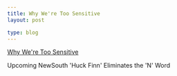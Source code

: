 ```yaml
---
title: Why We're Too Sensitive
layout: post

type: blog
---
```


[Why We're Too Sensitive](http://www.publishersweekly.com/pw/by-topic/industry-news/publisher-news/article/45645-upcoming-newsouth-huck-finn-eliminates-the-n-word.html)

Upcoming NewSouth 'Huck Finn' Eliminates the 'N' Word
